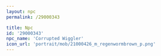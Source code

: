 ```yaml
---
layout: npc
permalink: /29000343

title: Npc
id: '29000343'
npc_name: 'Corrupted Wiggler'
icon_url: 'portrait/mob/21000426_m_regenwormbrown_p.png'
---
```

